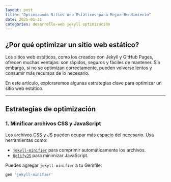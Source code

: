 ```yaml
---
layout: post
title: "Optimizando Sitios Web Estáticos para Mejor Rendimiento"
date: 2025-01-31
categories: desarrollo-web jekyll optimización
---
```


## ¿Por qué optimizar un sitio web estático?

Los sitios web estáticos, como los creados con Jekyll y GitHub Pages, ofrecen muchas ventajas: son rápidos, seguros y fáciles de mantener. Sin embargo, si no se optimizan correctamente, pueden volverse lentos y consumir más recursos de lo necesario.

En este artículo, exploraremos algunas estrategias clave para optimizar un sitio web estático.

---

## Estrategias de optimización

### 1. **Minificar archivos CSS y JavaScript**
Los archivos CSS y JS pueden ocupar más espacio del necesario. Usa herramientas como:

- [`jekyll-minifier`](https://github.com/digitalsparky/jekyll-minifier) para comprimir automáticamente los archivos.
- [`UglifyJS`](https://github.com/mishoo/UglifyJS) para minimizar JavaScript.

Puedes agregar `jekyll-minifier` a tu Gemfile:

```ruby
gem 'jekyll-minifier'

